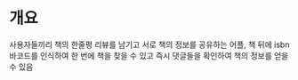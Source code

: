 # 개요

사용자들끼리 책의 한줄평 리뷰를 남기고 서로 책의 정보를 공유하는 어플, 책 뒤에 isbn 바코드를 인식하여 한 번에 책을 찾을 수 있고 즉시 댓글들을 확인하여 책의 정보를 얻을 수 있음

